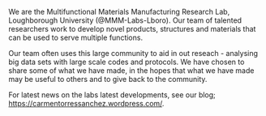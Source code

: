 We are the Multifunctional Materials Manufacturing Research Lab, Loughborough University (@MMM-Labs-Lboro). Our team of talented researchers work to develop novel products, structures and materials that can be used to serve multiple functions.

Our team often uses this large community to aid in out reseach - analysing big data sets with large scale codes and protocols. We have chosen to share some of what we have made, in the hopes that what we have made may be useful to others and to give back to the community.

For latest news on the labs latest developments, see our blog; https://carmentorressanchez.wordpress.com/.
